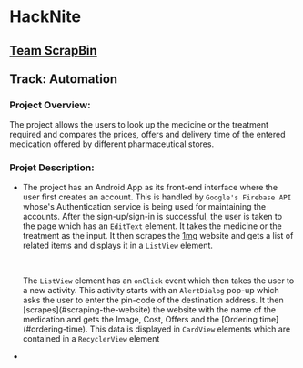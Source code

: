# HackNite
<h2><u>Team ScrapBin</u>
<br><br>
Track: Automation</h2>
<h3>Project Overview:</h3>
<p>The project allows the users to look up the medicine or the treatment required and compares the prices, offers and delivery time of the entered medication offered by different pharmaceutical stores.</p>
<h3>Projet Description:</h3>
<ul>
  <li>
<p>The project has an Android App as its front-end interface where the user first creates an account. This is handled by <code>Google's Firebase API</code> whose's Authentication service is being used for maintaining the accounts. After the sign-up/sign-in is successful, the user is taken to the page which has an <code>EditText</code> element. It takes the medicine or the treatment as the input. It then scrapes the <a href="1mg.com">1mg</a> website and gets a list of related items and displays it in a <code>ListView</code> element.</p>
<br>
<p>The <code>ListView</code> element has an <code>onClick</code> event which then takes the user to a new activity. This activity starts with an <code>AlertDialog</code> pop-up which asks the user to enter the pin-code of the destination address. It then [scrapes](#scraping-the-website) the website with the name of the medication and gets the Image, Cost, Offers and the [Ordering time](#ordering-time). This data is displayed in <code>CardView</code> elements which are contained in a <code>RecyclerView</code> element</p>
  </li>
  <li>
  </li>
</ul>
